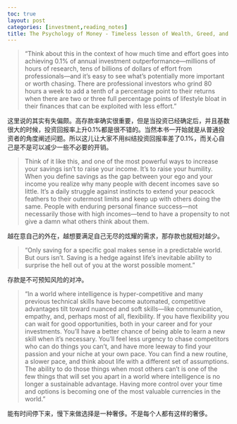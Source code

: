 ```yaml
---
toc: true
layout: post
categories: [investment,reading_notes]
title: The Psychology of Money - Timeless lesson of Wealth, Greed, and Happiness - Save Money
---
```

> “Think about this in the context of how much time and effort goes into achieving 0.1% of annual investment outperformance—millions of hours of research, tens of billions of dollars of effort from professionals—and it’s easy to see what’s potentially more important or worth chasing.
There are professional investors who grind 80 hours a week to add a tenth of a percentage point to their returns when there are two or three full percentage points of lifestyle bloat in their finances that can be exploited with less effort.”

这里说的其实有失偏颇。高存款率确实很重要，但是当投资已经确定后，并且基数很大的时候，投资回报率上升0.1%都是很不错的。当然本书一开始就是从普通投资者的角度阐述问题。所以这儿让大家不用纠结投资回报率差了0.1%，而关心自己是不是可以减少一些不必要的开销。

> Think of it like this, and one of the most powerful ways to increase your savings isn’t to raise your income. It’s to raise your humility.
When you define savings as the gap between your ego and your income you realize why many people with decent incomes save so little. It’s a daily struggle against instincts to extend your peacock feathers to their outermost limits and keep up with others doing the same. 
People with enduring personal finance success—not necessarily those with high incomes—tend to have a propensity to not give a damn what others think about them.

越在意自己的外在，越想要满足自己无尽的炫耀的需求，那存款也就相对越少。 

> “Only saving for a specific goal makes sense in a predictable world. But ours isn’t. Saving is a hedge against life’s inevitable ability to surprise the hell out of you at the worst possible moment.”

存款是不可预知风险的对冲。

> “In a world where intelligence is hyper-competitive and many previous technical skills have become automated, competitive advantages tilt toward nuanced and soft skills—like communication, empathy, and, perhaps most of all, flexibility.
If you have flexibility you can wait for good opportunities, both in your career and for your investments. You’ll have a better chance of being able to learn a new skill when it’s necessary. You’ll feel less urgency to chase competitors who can do things you can’t, and have more leeway to find your passion and your niche at your own pace. You can find a new routine, a slower pace, and think about life with a different set of assumptions. The ability to do those things when most others can’t is one of the few things that will set you apart in a world where intelligence is no longer a sustainable advantage.
Having more control over your time and options is becoming one of the most valuable currencies in the world.”

能有时间停下来，慢下来做选择是一种奢侈。不是每个人都有这样的奢侈。

